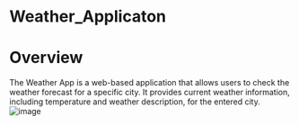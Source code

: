 # Weather_Applicaton
# Overview
The Weather App is a web-based application that allows users to check the weather forecast for a specific city. It provides current weather information, including temperature and weather description, for the entered city.
![image](https://github.com/Vasu004/Weather_Applicaton/assets/121636928/e3c6cfa8-138b-4c50-a73b-3a5bab627772)
